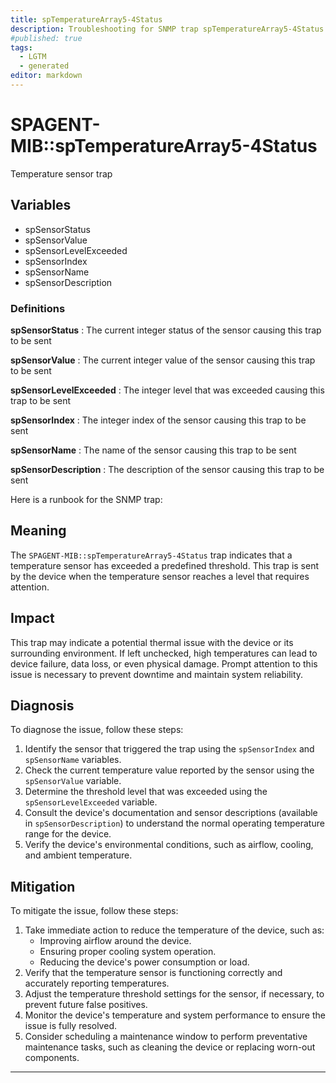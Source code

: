 ```yaml
---
title: spTemperatureArray5-4Status
description: Troubleshooting for SNMP trap spTemperatureArray5-4Status
#published: true
tags:
  - LGTM
  - generated
editor: markdown
---
```


# SPAGENT-MIB::spTemperatureArray5-4Status 

Temperature sensor trap 


## Variables


  - spSensorStatus
  - spSensorValue
  - spSensorLevelExceeded
  - spSensorIndex
  - spSensorName
  - spSensorDescription 

### Definitions 


**spSensorStatus** 
: The current integer status of the sensor causing this trap to be sent 

**spSensorValue** 
: The current integer value of the sensor causing this trap to be sent 

**spSensorLevelExceeded** 
: The integer level that was exceeded causing this trap to be sent 

**spSensorIndex** 
: The integer index of the sensor causing this trap to be sent 

**spSensorName** 
: The name of the sensor causing this trap to be sent 

**spSensorDescription** 
: The description of the sensor causing this trap to be sent 


Here is a runbook for the SNMP trap:

## Meaning

The `SPAGENT-MIB::spTemperatureArray5-4Status` trap indicates that a temperature sensor has exceeded a predefined threshold. This trap is sent by the device when the temperature sensor reaches a level that requires attention.

## Impact

This trap may indicate a potential thermal issue with the device or its surrounding environment. If left unchecked, high temperatures can lead to device failure, data loss, or even physical damage. Prompt attention to this issue is necessary to prevent downtime and maintain system reliability.

## Diagnosis

To diagnose the issue, follow these steps:

1. Identify the sensor that triggered the trap using the `spSensorIndex` and `spSensorName` variables.
2. Check the current temperature value reported by the sensor using the `spSensorValue` variable.
3. Determine the threshold level that was exceeded using the `spSensorLevelExceeded` variable.
4. Consult the device's documentation and sensor descriptions (available in `spSensorDescription`) to understand the normal operating temperature range for the device.
5. Verify the device's environmental conditions, such as airflow, cooling, and ambient temperature.

## Mitigation

To mitigate the issue, follow these steps:

1. Take immediate action to reduce the temperature of the device, such as:
	* Improving airflow around the device.
	* Ensuring proper cooling system operation.
	* Reducing the device's power consumption or load.
2. Verify that the temperature sensor is functioning correctly and accurately reporting temperatures.
3. Adjust the temperature threshold settings for the sensor, if necessary, to prevent future false positives.
4. Monitor the device's temperature and system performance to ensure the issue is fully resolved.
5. Consider scheduling a maintenance window to perform preventative maintenance tasks, such as cleaning the device or replacing worn-out components.
---





